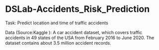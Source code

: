 # DSLab-Accidents_Risk_Prediction
Task: Predict location and time of traffic accidents

Data (Source:Kaggle ): A car accident dataset, which covers traffic accidents in 49 states of the USA from February 2016 to June 2020. The dataset contains about 3.5 million accident records.

